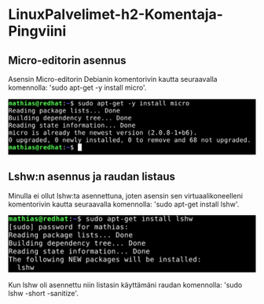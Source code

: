 # LinuxPalvelimet-h2-Komentaja-Pingviini

## Micro-editorin asennus
Asensin Micro-editorin Debianin komentorivin kautta seuraavalla komennolla: 'sudo apt-get -y install micro'.

![Add file: Upload](micro-install.png)

## Lshw:n asennus ja raudan listaus
Minulla ei ollut lshw:ta asennettuna, joten asensin sen virtuaalikoneelleni komentorivin kautta seuraavalla komennolla: 'sudo apt-get install lshw'.

![Add file: Upload](lshw-install.png)

Kun lshw oli asennettu niin listasin käyttämäni raudan komennolla: 'sudo lshw -short -sanitize'.
